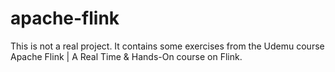 # apache-flink

This is not a real project. It contains some exercises from the Udemu course Apache Flink | A Real Time & Hands-On course on Flink.
